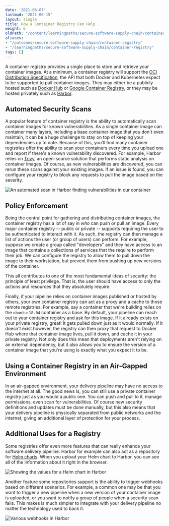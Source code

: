```yaml
---
date: '2021-06-07'
lastmod: '2021-06-15'
layout: single
title: How a Container Registry Can Help
weight: 6
oldPath: "/content/learningpaths/secure-software-supply-chain/container-registry.md"
aliases:
- "/outcomes/secure-software-supply-chain/container-registry"
- "/learningpaths/secure-software-supply-chain/container-registry"
tags: []
---
```


A container registry provides a single place to store and retrieve your container images. At a minimum, a container registry will support the [OCI Distribution Specification](https://github.com/opencontainers/distribution-spec), the API that both Docker and Kubernetes expect to be supported to pull container images. They may either be a publicly hosted such as [Docker Hub](https://hub.docker.com/) or [Google Container Registry](https://cloud.google.com/container-registry), or they may be hosted privately such as [Harbor](https://goharbor.io/).

## Automated Security Scans

A popular feature of container registry is the ability to automatically scan container images for known vulnerabilities. As a single container image can container many layers, including a base container image that you don't even maintain, it can be a huge challenge to stay on top of keeping your dependencies up to date. Because of this, you'll find many container registries offer the ability to scan your containers every time you upload one and report if there's a known vulnerability discovered. For example, Harbor relies on [Trivy](https://github.com/aquasecurity/trivy), an open-source solution that performs static analysis on container images. Of course, as new vulnerabilities are discovered, you can rerun these scans against your existing images. If an issue is found, you can configure your registry to block any requests to pull the image based on the severity.

![An automated scan in Harbor finding vulnerabilities in our container](/images/outcomes/secure-software-supply-chain/harbor-scan.png)

## Policy Enforcement

Being the central point for gathering and distributing container images, the container registry has a lot of say in _who_ can push or pull an image. Every major container registry -- public or private -- supports requiring the user to be authenticated to interact with it. As such, the registry can then manage a list of actions the user (or group of users) can perform. For example, suppose we create a group called "developers" and they have access to an image that contains a collections of services that the require to perform their job. We can configure the registry to allow them to pull down the image to their workstation, but prevent them from pushing up new versions of the container. 

This all contributes to one of the most fundamental ideas of security: the principle of least privilege. That is, the user should have access to only the actions and resources that they absolutely require.

Finally, if your pipeline relies on container images published or hosted by others, your own container registry can act as a proxy and a cache to those remote registries. For example, say a container that we're building relies on the `ubuntu:18.04` container as a base. By default, your pipeline can reach out to your container registry and ask for this image. If it already exists on your private registry, great! It gets pulled down just as it would normally. If it doesn't exist however, the registry can then proxy that request to Docker Hub where that container image lives, pull it down, and cache it in your private registry. Not only does this mean that deployments aren't relying on an external dependency, but it also allows you to ensure the version of a container image that you're using is exactly what you expect it to be.

## Using a Container Registry in an Air-Gapped Environment

In an air-gapped environment, your delivery pipeline may have no access to the internet at all. The good news is, you can still use a private container registry just as you would a public one. You can push and pull to it, manage permissions, even scan for vulnerabilities. Of course new security definitions and updates must be done manually, but this also means that your delivery pipeline is physically separated from public networks and the internet, giving an additional layer of protection for your process. 

## Additional Uses for a Registry

Some registries offer even more features that can really enhance your software delivery pipeline. Harbor for example can also act as a repository for [Helm charts](https://goharbor.io/docs/latest/working-with-projects/working-with-images/managing-helm-charts/). When you upload your Helm chart to Harbor, you can see all of the information about it right in the browser.

![Showing the values for a Helm chart in Harbor](/images/outcomes/secure-software-supply-chain/harbor-helm-values.png)

Another feature some repositories support is the ability to trigger webhooks based on different scenarios. For example, a common one may be that you want to trigger a new pipeline when a new version of your container image is uploaded, or you want to notify a group of people when a security scan fails. This makes is much simpler to integrate with your delivery pipeline no matter the technology used to back it.

![Various webhooks in Harbor](/images/outcomes/secure-software-supply-chain/harbor-hooks.png)